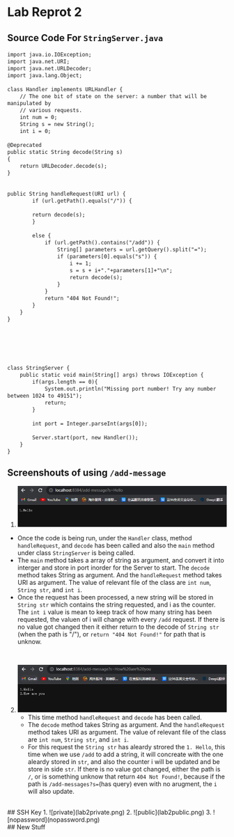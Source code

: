 # Lab Reprot 2

## Source Code For `StringServer.java`

```
import java.io.IOException;
import java.net.URI;
import java.net.URLDecoder;
import java.lang.Object;

class Handler implements URLHandler {
    // The one bit of state on the server: a number that will be manipulated by
    // various requests.
    int num = 0;
    String s = new String();
    int i = 0;

@Deprecated
public static String decode(String s)
{
    return URLDecoder.decode(s);
}


public String handleRequest(URI url) {
        if (url.getPath().equals("/")) {

        return decode(s);      
        }

        else {
            if (url.getPath().contains("/add")) {
                String[] parameters = url.getQuery().split("=");
                if (parameters[0].equals("s")) {
                    i += 1;
                    s = s + i+"."+parameters[1]+"\n";
                    return decode(s);
                }
            }
            return "404 Not Found!";
        }
    }
}






class StringServer {
    public static void main(String[] args) throws IOException {
        if(args.length == 0){
            System.out.println("Missing port number! Try any number between 1024 to 49151");
            return;
        }

        int port = Integer.parseInt(args[0]);

        Server.start(port, new Handler());
    }
}

```

## Screenshouts of  using `/add-message` 
1. ![Hello](laba21.png)
 * Once the code is being run, under the `Handler` class, method `handleRequest`, and `decode` has been called and also the `main` method under class `StringServer` is being called.
 * The `main` method takes a array of string as argument, and convert it into interger and store in port inorder for the Server to start. The `decode` method takes String as argument. And the `handleRequest` method takes URI as argument. The value of relevant file of the class are `int num`, `String str`, and `int i`.
 * Once the request has been processed, a new string will be stored in `String str` which contains the string requested, and i as the counter. The `int i` value is mean to keep track of how many string has been requested, the valuen of i will change with every `/add` request. If there is no value got changed then it either return to the decode of `String str` (when the path is "/"), or  `return "404 Not Found!"` for path that is unknow.
<br>

2. ![Howareyou](laba22.png)
    * This time method `handleRequest` and `decode` has been called.
    * The `decode` method takes String as argument. And the `handleRequest` method takes URI as argument. The value of relevant file of the class are `int num`, `String str`, and `int i`.
    * For this request the `String str` has aleardy strored the `1. Hello`, this time when we use `/add` to add a string, it will concreate with the one aleardy stored in `str`, and also the counter i will be updated and be store in side `str`. If there is no value got changed, either the path is `/`, or is something unknow that return `404 Not Found!`, because if the path is `/add-messages?s=`(has query) even with no arugment, the `i` will also update.
<br>
## SSH Key
1. ![private](lab2private.png)
2. ![public](lab2public.png)
3. ![nopassword](nopassword.png)
<br>
## New Stuff
